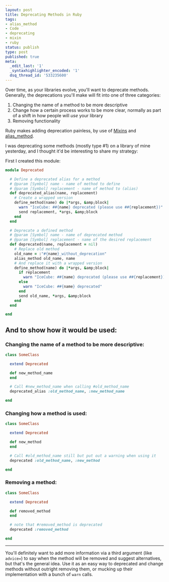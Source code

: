 ```yaml
---
layout: post
title: Deprecating Methods in Ruby
tags:
- alias_method
- Code
- deprecating
- mixin
- ruby
status: publish
type: post
published: true
meta:
  _edit_last: '1'
  _syntaxhighlighter_encoded: '1'
  dsq_thread_id: '533235600'
---
```

Over time, as your libraries evolve, you'll want to deprecate methods. Generally, the deprecations you'll make will fit into one of three categories:
<ol>
	<li>Changing the name of a method to be more descriptive</li>
	<li>Change how a certain process works to be more clear, normally as part of a shift in how people will <em>use</em> your library</li>
	<li>Removing functionality</li>
</ol>
Ruby makes adding deprecation painless, by use of <a href="http://en.wikipedia.org/wiki/Mixin">Mixins</a> and <a href="http://www.leonardoborges.com/writings/2008/08/07/why-i-like-ruby-1-alias_method/">alias_method</a>.

I was deprecating some methods (mostly type #1) on a library of mine yesterday, and I thought it'd be interesting to share my strategy:

First I created this module:

``` ruby
module Deprecated

  # Define a deprecated alias for a method
  # @param [Symbol] name - name of method to define
  # @param [Symbol] replacement - name of method to (alias)
  def deprecated_alias(name, replacement)
    # Create a wrapped version
    define_method(name) do |*args, &amp;block|
      warn "IceCube: ##{name} deprecated (please use ##{replacement})"
      send replacement, *args, &amp;block
    end
  end

  # Deprecate a defined method
  # @param [Symbol] name - name of deprecated method
  # @param [Symbol] replacement - name of the desired replacement
  def deprecated(name, replacement = nil)
    # Replace old method
    old_name = :"#{name}_without_deprecation"
    alias_method old_name, name
    # And replace it with a wrapped version
    define_method(name) do |*args, &amp;block|
      if replacement
        warn "IceCube: ##{name} deprecated (please use ##{replacement})"
      else
        warn "IceCube: ##{name} deprecated"
      end
      send old_name, *args, &amp;block
    end
  end

end
```

## And to show how it would be used:

### Changing the name of a method to be more descriptive:

``` ruby
class SomeClass

  extend Deprecated

  def new_method_name
  end

  # Call #new_method_name when calling #old_method_name
  deprecated_alias :old_method_name, :new_method_name

end
```

### Changing how a method is used:

``` ruby
class SomeClass

  extend Deprecated

  def new_method
  end

  # Call #old_method_name still but put out a warning when using it
  deprecated :old_method_name, :new_method

end
```

### Removing a method:

``` ruby
class SomeClass

  extend Deprecated

  def removed_method
  end

  # note that #removed_method is deprecated
  deprecated :removed_method

end
```

---

You'll definitely want to add more information via a third argument (like <code>advice=</code>) to say when the method will be removed and suggest alternatives, but that's the general idea. Use it as an easy way to deprecated and change methods without outright removing them, or mucking up their implementation with a bunch of <code>warn</code> calls.
